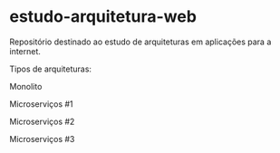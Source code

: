 # estudo-arquitetura-web
Repositório destinado ao estudo de arquiteturas em aplicações para a internet.

Tipos de arquiteturas:

Monolito

Microserviços #1

Microserviços #2

Microserviços #3
